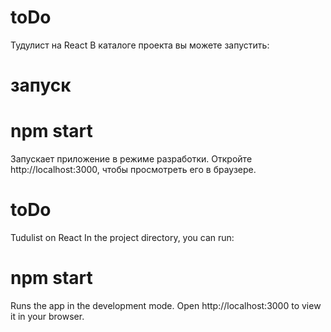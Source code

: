 # toDo
Тудулист на React
В каталоге проекта вы можете запустить:
# запуск 
# npm start

Запускает приложение в режиме разработки.
Откройте http://localhost:3000, чтобы просмотреть его в браузере.


# toDo
Tudulist on React
In the project directory, you can run:
# npm start

Runs the app in the development mode.
Open http://localhost:3000 to view it in your browser.
